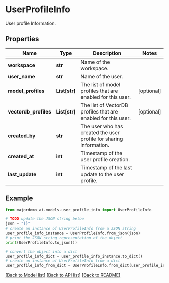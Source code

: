 # UserProfileInfo

User profile Information.

## Properties

Name | Type | Description | Notes
------------ | ------------- | ------------- | -------------
**workspace** | **str** | Name of the workspace. | 
**user_name** | **str** | Name of the user. | 
**model_profiles** | **List[str]** | The list of model profiles that are enabled for this user. | [optional] 
**vectordb_profiles** | **List[str]** | The list of VectorDB profiles that are enabled for this user. | [optional] 
**created_by** | **str** | The user who has created the user profile for sharing information. | 
**created_at** | **int** | Timestamp of the user profile creation. | 
**last_update** | **int** | Timestamp of the last update to the user profile. | 

## Example

```python
from majordomo_ai.models.user_profile_info import UserProfileInfo

# TODO update the JSON string below
json = "{}"
# create an instance of UserProfileInfo from a JSON string
user_profile_info_instance = UserProfileInfo.from_json(json)
# print the JSON string representation of the object
print(UserProfileInfo.to_json())

# convert the object into a dict
user_profile_info_dict = user_profile_info_instance.to_dict()
# create an instance of UserProfileInfo from a dict
user_profile_info_from_dict = UserProfileInfo.from_dict(user_profile_info_dict)
```
[[Back to Model list]](../README.md#documentation-for-models) [[Back to API list]](../README.md#documentation-for-api-endpoints) [[Back to README]](../README.md)


